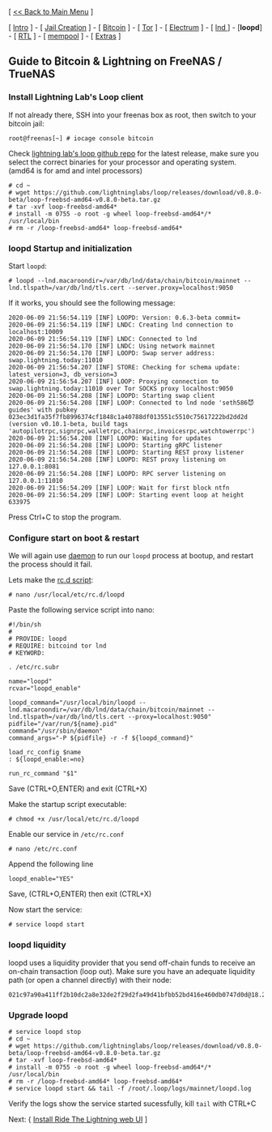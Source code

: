 [ [<< Back to Main Menu](https://github.com/seth586/guides/blob/master/README.md) ]

[ [Intro](README.md) ] - [ [Jail Creation](freenas_1_jail_creation.md) ] - [ [Bitcoin](freenas_2_bitcoin.md) ] - [ [Tor](freenas_3_tor.md) ] - [ [Electrum](freenas_4_electrum.md) ] - [ [lnd ](freenas_5_lnd.md)] - [**loopd**] - [ [RTL](freenas_6_rtl.md) ] - [ [mempool](freenas_8_mempool.md) ] - [ [Extras](extras.md) ]

## Guide to ₿itcoin & Lightning️ on FreeNAS / TrueNAS

### Install Lightning Lab's Loop client

If not already there, SSH into your freenas box as root, then switch to your bitcoin jail:
```
root@freenas[~] # iocage console bitcoin
```

Check [lightning lab's loop github repo](https://github.com/lightninglabs/loop/releases) for the latest release, make sure you select the correct binaries for your processor and operating system. (amd64 is for amd and intel processors)
```
# cd ~
# wget https://github.com/lightninglabs/loop/releases/download/v0.8.0-beta/loop-freebsd-amd64-v0.8.0-beta.tar.gz
# tar -xvf loop-freebsd-amd64*
# install -m 0755 -o root -g wheel loop-freebsd-amd64*/* /usr/local/bin
# rm -r /loop-freebsd-amd64* loop-freebsd-amd64*
```

### loopd Startup and initialization
Start `loopd`:
```
# loopd --lnd.macaroondir=/var/db/lnd/data/chain/bitcoin/mainnet --lnd.tlspath=/var/db/lnd/tls.cert --server.proxy=localhost:9050
```
If it works, you should see the following message:
```
2020-06-09 21:56:54.119 [INF] LOOPD: Version: 0.6.3-beta commit=
2020-06-09 21:56:54.119 [INF] LNDC: Creating lnd connection to localhost:10009
2020-06-09 21:56:54.119 [INF] LNDC: Connected to lnd
2020-06-09 21:56:54.170 [INF] LNDC: Using network mainnet
2020-06-09 21:56:54.170 [INF] LOOPD: Swap server address: swap.lightning.today:11010
2020-06-09 21:56:54.207 [INF] STORE: Checking for schema update: latest_version=3, db_version=3
2020-06-09 21:56:54.207 [INF] LOOP: Proxying connection to swap.lightning.today:11010 over Tor SOCKS proxy localhost:9050
2020-06-09 21:56:54.208 [INF] LOOPD: Starting swap client
2020-06-09 21:56:54.208 [INF] LOOP: Connected to lnd node 'seth586😈guides' with pubkey 023ec3d1fa35f7fb8996374cf1848c1a40788df013551c5510c75617222bd2dd2d (version v0.10.1-beta, build tags 'autopilotrpc,signrpc,walletrpc,chainrpc,invoicesrpc,watchtowerrpc')
2020-06-09 21:56:54.208 [INF] LOOPD: Waiting for updates
2020-06-09 21:56:54.208 [INF] LOOPD: Starting gRPC listener
2020-06-09 21:56:54.208 [INF] LOOPD: Starting REST proxy listener
2020-06-09 21:56:54.208 [INF] LOOPD: REST proxy listening on 127.0.0.1:8081
2020-06-09 21:56:54.208 [INF] LOOPD: RPC server listening on 127.0.0.1:11010
2020-06-09 21:56:54.209 [INF] LOOP: Wait for first block ntfn
2020-06-09 21:56:54.209 [INF] LOOP: Starting event loop at height 633975
```
Press Ctrl+C to stop the program.

### Configure start on boot & restart

We will again use [daemon](https://www.freebsd.org/cgi/man.cgi?query=daemon) to run our `loopd` process at bootup, and restart the process should it fail.

Lets make the [rc.d script](https://www.freebsd.org/doc/en/articles/rc-scripting/):
```
# nano /usr/local/etc/rc.d/loopd
```
Paste the following service script into nano:
```
#!/bin/sh
#
# PROVIDE: loopd
# REQUIRE: bitcoind tor lnd
# KEYWORD:

. /etc/rc.subr

name="loopd"
rcvar="loopd_enable"

loopd_command="/usr/local/bin/loopd --lnd.macaroondir=/var/db/lnd/data/chain/bitcoin/mainnet --lnd.tlspath=/var/db/lnd/tls.cert --proxy=localhost:9050"
pidfile="/var/run/${name}.pid"
command="/usr/sbin/daemon"
command_args="-P ${pidfile} -r -f ${loopd_command}"

load_rc_config $name
: ${loopd_enable:=no}

run_rc_command "$1"
```
Save (CTRL+O,ENTER) and exit (CTRL+X)

Make the startup script executable:
```
# chmod +x /usr/local/etc/rc.d/loopd
```

Enable our service in `/etc/rc.conf`
```
# nano /etc/rc.conf
```
Append the following line
```
loopd_enable="YES"
```
Save, (CTRL+O,ENTER) then exit (CTRL+X)

Now start the service:
```
# service loopd start
```
### loopd liquidity
loopd uses a liquidity provider that you send off-chain funds to receive an on-chain transaction (loop out). Make sure you have an adequate liquidity path (or open a channel directly) with their node:
```
021c97a90a411ff2b10dc2a8e32de2f29d2fa49d41bfbb52bd416e460db0747d0d@18.224.56.146:9735
```

### Upgrade loopd
```
# service loopd stop
# cd ~
# wget https://github.com/lightninglabs/loop/releases/download/v0.8.0-beta/loop-freebsd-amd64-v0.8.0-beta.tar.gz
# tar -xvf loop-freebsd-amd64*
# install -m 0755 -o root -g wheel loop-freebsd-amd64*/* /usr/local/bin
# rm -r /loop-freebsd-amd64* loop-freebsd-amd64*
# service loopd start && tail -f /root/.loop/logs/mainnet/loopd.log
```

Verify the logs show the service started sucessfully, kill `tail` with CTRL+C

Next: { [Install Ride The Lightning web UI](freenas_6_rtl.md) ]
